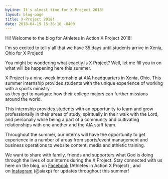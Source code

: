 ```yaml
---
byLine: It's almost time for X Project 2018!
layout: blog-page
title: X-Project 2018!
date: 2018-04-19 15:36:10 -0400
---
```

Hi! Welcome to the blog for Athletes in Action X Project 2018!

I'm so excited to tell y'all that we have 35 days until students arrive in Xenia, Ohio for X Project!

You might be wondering what exactly is X Project? Well, let me fill you in on what will be happening here this summer.

X Project is a nine-week internship at AIA headquarters in Xenia, Ohio. This summer internship provides students with the unique experience of working with a sports ministry   
as they get to navigate how their college majors can further missions around the world.

This internship provides students with an opportunity to learn and grow professionally in their areas of study, spiritually in their walk with the Lord, and personally while being a part of a community and cultivating relationships with one another and the AIA staff team.

Throughout the summer, our interns will have the opportunity to get experience in a number of areas from sports/event management and business operations to website content, media and athletic training.

We want to share with family, friends and supporters what God is doing through the lives of our interns during the X Project. Stay connected with us here on the blog, on [Facebook](https://www.facebook.com/aiaxp/?fref=ts) (Athletes in Action X Project) , and on [Instagram](https://www.instagram.com/aiaxp/?hl=en) (@aiaxp) for updates throughout this summer!